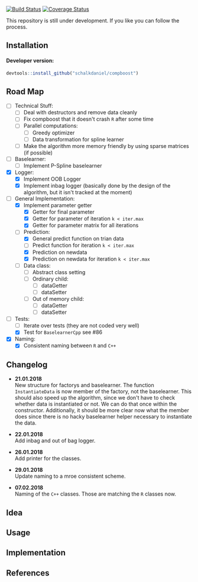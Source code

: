 [![Build Status](https://travis-ci.org/schalkdaniel/compboost.svg?branch=master)](https://travis-ci.org/schalkdaniel/compboost)
[![Coverage Status](https://coveralls.io/repos/github/schalkdaniel/compboost/badge.svg?branch=master)](https://coveralls.io/github/schalkdaniel/compboost?branch=master)

This repository is still under development. If you like you can follow the process.

## Installation

#### Developer version:
```r
devtools::install_github("schalkdaniel/compboost")
```

## Road Map

- [ ] Technical Stuff:
    - [ ] Deal with destructors and remove data cleanly
    - [ ] Fix compboost that it doesn't crash `R` after some time
    - [ ] Parallel computations:
        - [ ] Greedy optimizer
        - [ ] Data transformation for spline learner
    - [ ] Make the algorithm more memory friendly by using sparse matrices (if possible)
    
- [ ] Baselearner:
    - [ ] Implement P-Spline baselearner
    
- [x] Logger:
    - [x] Implement OOB Logger
    - [x] Implement inbag logger (basically done by the design of the algorithm, but it isn't tracked at the moment)
    
- [ ] General Implementation:
    - [x] Implement parameter getter
        - [x] Getter for final parameter
        - [x] Getter for parameter of iteration `k < iter.max`
        - [x] Getter for parameter matrix for all iterations
    - [ ] Prediction:
        - [x] General predict function on trian data
        - [ ] Predict function for iteration `k < iter.max`
        - [x] Prediction on newdata
        - [x] Prediction on newdata for iteration `k < iter.max`
    - [ ] Data class:
        - [ ] Abstract class setting
        - [ ] Ordinary child:
            - [ ] dataGetter
            - [ ] dataSetter
        - [ ] Out of memory child:
            - [ ] dataGetter
            - [ ] dataSetter
        
- [ ] Tests:
    - [ ] Iterate over tests (they are not coded very well)
    - [x] Test for `BaselearnerCpp` see #86
    
- [x] Naming:
    - [x] Consistent naming between `R` and `C++`

## Changelog

- **21.01.2018** \
  New structure for factorys and baselearner. The function
  `InstantiateData` is now member of the factory, not the baselearner. This 
  should also speed up the algorithm, since we don't have to check whether data
  is instantiated or not. We can do that once within the constructor. 
  Additionally, it should be more clear now what the member does since there is
  no hacky baselearner helper necessary to instantiate the data.
  
- **22.01.2018** \
  Add inbag and out of bag logger.
  
- **26.01.2018** \
  Add printer for the classes.
  
- **29.01.2018** \
  Update naming to a mroe consistent scheme.
  
- **07.02.2018** \
  Naming of the `C++` classes. Those are matching the `R` classes now.

## Idea

## Usage

## Implementation

## References
